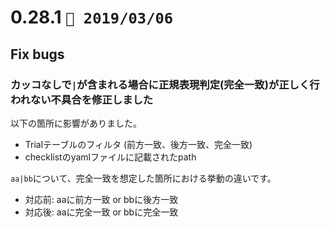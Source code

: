 0.28.1   `📅 2019/03/06` 
===============================

## Fix bugs

### カッコなしで`|`が含まれる場合に正規表現判定(完全一致)が正しく行われない不具合を修正しました

以下の箇所に影響がありました。

* Trialテーブルのフィルタ (前方一致、後方一致、完全一致)
* checklistのyamlファイルに記載されたpath

`aa|bb`について、完全一致を想定した箇所における挙動の違いです。

* 対応前: aaに前方一致 or bbに後方一致
* 対応後: aaに完全一致 or bbに完全一致

